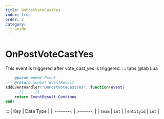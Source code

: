 ```yaml
---
title: OnPostVoteCastYes
index: true
order: 2
category:
  - Guide
---
```


# OnPostVoteCastYes
This event is triggered after vote_cast_yes is triggered.
::: tabs
@tab Lua
```lua
--- @param event Event
--- @return number EventResult
AddEventHandler("OnPostVoteCastYes", function(event)
    --[[ ... ]]
    return EventResult.Continue
end)
```

:::
|     Key    | Data Type |
| :--------: | :-------: |
|   `team`   |   `int`   |
| `entityid` |   `int`   |